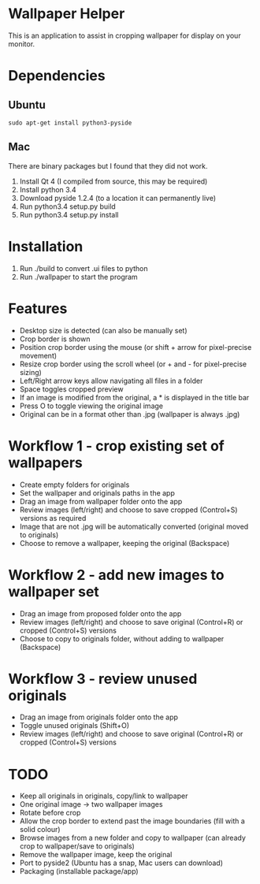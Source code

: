# Wallpaper Helper

This is an application to assist in cropping wallpaper for display on your monitor.


# Dependencies

## Ubuntu

    sudo apt-get install python3-pyside

## Mac

There are binary packages but I found that they did not work.

1. Install Qt 4 (I compiled from source, this may be required)
2. Install python 3.4
3. Download pyside 1.2.4 (to a location it can permanently live)
4. Run python3.4 setup.py build
5. Run python3.4 setup.py install


# Installation

1. Run ./build to convert .ui files to python
2. Run ./wallpaper to start the program


# Features

- Desktop size is detected (can also be manually set)
- Crop border is shown
- Position crop border using the mouse (or shift + arrow for pixel-precise movement)
- Resize crop border using the scroll wheel (or + and - for pixel-precise sizing)
- Left/Right arrow keys allow navigating all files in a folder
- Space toggles cropped preview
- If an image is modified from the original, a * is displayed in the title bar
- Press O to toggle viewing the original image
- Original can be in a format other than .jpg (wallpaper is always .jpg)


# Workflow 1 - crop existing set of wallpapers

- Create empty folders for originals
- Set the wallpaper and originals paths in the app
- Drag an image from wallpaper folder onto the app
- Review images (left/right) and choose to save cropped (Control+S) versions as required
- Image that are not .jpg will be automatically converted (original moved to originals)
- Choose to remove a wallpaper, keeping the original (Backspace)


# Workflow 2 - add new images to wallpaper set

- Drag an image from proposed folder onto the app
- Review images (left/right) and choose to save original (Control+R) or cropped (Control+S) versions
- Choose to copy to originals folder, without adding to wallpaper (Backspace)


# Workflow 3 - review unused originals

- Drag an image from originals folder onto the app
- Toggle unused originals (Shift+O)
- Review images (left/right) and choose to save original (Control+R) or cropped (Control+S) versions


# TODO

- Keep all originals in originals, copy/link to wallpaper
- One original image -> two wallpaper images
- Rotate before crop
- Allow the crop border to extend past the image boundaries (fill with a solid colour)
- Browse images from a new folder and copy to wallpaper (can already crop to wallpaper/save to originals)
- Remove the wallpaper image, keep the original
- Port to pyside2 (Ubuntu has a snap, Mac users can download)
- Packaging (installable package/app)
